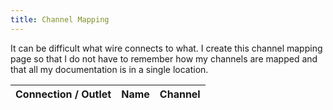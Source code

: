 ```yaml
---
title: Channel Mapping
---
```


It can be difficult what wire connects to what. I create this channel mapping page so that I do not have 
to remember how my channels are mapped and that all my documentation is in a single location.

| Connection / Outlet | Name | Channel |
|---------------------|------|---------|
